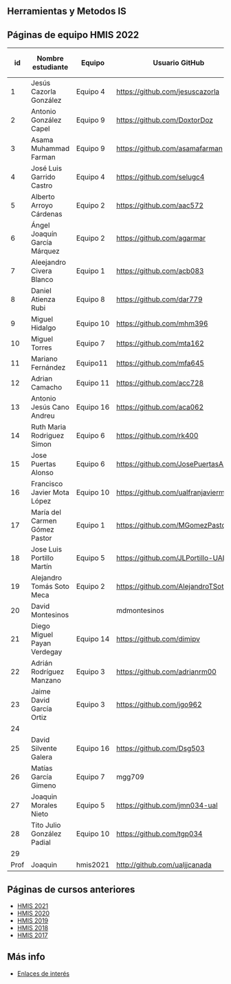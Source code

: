 ## Herramientas y Metodos IS

## Páginas de equipo HMIS 2022

id | Nombre estudiante  | Equipo | Usuario GitHub | Repositorio de Web de equipo 
-- | ----------------- | ----------------- | ----------------- | -----------------
1 | Jesús Cazorla González| Equipo 4 | https://github.com/jesuscazorla | 
2 | Antonio González Capel | Equipo 9 | https://github.com/DoxtorDoz | 
3 | Asama Muhammad Farman| Equipo 9 | https://github.com/asamafarman | 
4 | José Luis Garrido Castro | Equipo 4 | https://github.com/selugc4 | 
5 | Alberto Arroyo Cárdenas | Equipo 2 | https://github.com/aac572 | 
6 | Ángel Joaquín García Márquez | Equipo 2 | https://github.com/agarmar |
7 | Aleejandro Civera Blanco| Equipo 1 | https://github.com/acb083| 
8 |Daniel Atienza Rubi | Equipo 8 |https://github.com/dar779 | 
9 | Miguel Hidalgo | Equipo 10 | https://github.com/mhm396 |
10 | Miguel Torres | Equipo 7 | https://github.com/mta162 | 
11 | Mariano Fernández | Equipo11 | https://github.com/mfa645 | 
12 | Adrian Camacho | Equipo 11 | https://github.com/acc728 | | 
13 | Antonio Jesús Cano Andreu | Equipo 16 | https://github.com/aca062 | 
14 | Ruth Maria Rodriguez Simon | Equipo 6 | https://github.com/rk400 | 
15 | Jose Puertas Alonso | Equipo 6| https://github.com/JosePuertasAlonso | 
16 | Francisco Javier Mota López | Equipo 10 | https://github.com/ualfranjavierml |
17 | María del Carmen Gómez Pastor | Equipo 1 | https://github.com/MGomezPastor
18 | Jose Luis Portillo Martín | Equipo 5 | https://github.com/JLPortillo-UAL | 
19 | Alejandro Tomás Soto Meca | Equipo 2 | https://github.com/AlejandroTSoto |
20 | David Montesinos | | mdmontesinos | 
21 | Diego Miguel Payan Verdegay | Equipo 14 | https://github.com/dimipv | 
22 | Adrián Rodríguez Manzano | Equipo 3 | https://github.com/adrianrm00 | 
23 | Jaime David García Ortiz | Equipo 3 | https://github.com/jgo962 | 
24 | | | | 
25 |David Silvente Galera |Equipo 16 |https://github.com/Dsg503 | 
26 | Matías García Gimeno | Equipo 7 | mgg709 |
27 | Joaquin Morales Nieto | Equipo 5 | https://github.com/jmn034-ual |
28 | Tito Julio González Padial | Equipo 10 | https://github.com/tgp034 | 
29 | | | |
Prof | Joaquin | hmis2021 | http://github.com/ualjjcanada  |


## Páginas de cursos anteriores
* [HMIS 2021](index2021.md)
* [HMIS 2020](index2020.md)
* [HMIS 2019](index2019.md)
* [HMIS 2018](index2018.md)
* [HMIS 2017](index2017.md)

## Más info
* [Enlaces de interés](enlaces.md)
